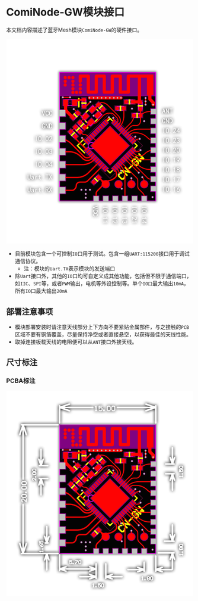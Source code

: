 # ComiNode-GW模块接口

本文档内容描述了蓝牙Mesh模块`ComiNode-GW`的硬件接口。

![](./CN-GW-port.webp)

- 目前模块包含一个可控制`IO`口用于测试。包含一组`UART:115200`接口用于调试通信协议。
  - 注：模块的`Uart.TX`表示模块的发送端口
- 除`Uart`接口外，其他的`IO`口均可自定义成其他功能，包括但不限于通信端口，如`IIC`、`SPI`等，或者`PWM`输出，电机等外设控制等。单个`IO口`最大输出`10mA`，所有`IO`口最大输出`20mA`



## 部署注意事项

- 模块部署安装时请注意天线部分上下方向不要紧贴金属部件，与之接触的`PCB`区域不要有铜箔覆盖，尽量保持净空或者直接悬空，以获得最佳的天线性能。
- 取掉连接板载天线的电阻便可以从`ANT`接口外接天线。

## 尺寸标注

### PCBA标注

![](./CN-GW-size.webp)
